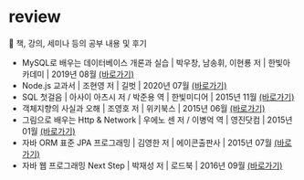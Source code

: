 # review
🧨 책, 강의, 세미나 등의 공부 내용 및 후기

- MySQL로 배우는 데이터베이스 개론과 실습 | 박우창, 남송휘, 이현룡 저 | 한빛아카데미 | 2019년 08월 [(바로가기)](https://github.com/piaochung/review/tree/main/MySQL%EB%A1%9C-%EB%B0%B0%EC%9A%B0%EB%8A%94-%EB%8D%B0%EC%9D%B4%ED%84%B0%EB%B2%A0%EC%9D%B4%EC%8A%A4-%EA%B0%9C%EB%A1%A0%EA%B3%BC-%EC%8B%A4%EC%8A%B5)
- Node.js 교과서 | 조현영 저 | 길벗 | 2020년 07월 [(바로가기)](https://github.com/piaochung/review/tree/main/Node.js-%EA%B5%90%EA%B3%BC%EC%84%9C)
- SQL 첫걸음 | 아사이 아츠시 저 / 박준용 역 | 한빛미디어 | 2015년 11월 [(바로가기)](https://github.com/piaochung/review/tree/main/SQL-%EC%B2%AB%EA%B1%B8%EC%9D%8C)
- 객체지향의 사실과 오해 | 조영호 저 | 위키북스 | 2015년 06월 [(바로가기)](https://github.com/piaochung/review/tree/main/%EA%B0%9D%EC%B2%B4%EC%A7%80%ED%96%A5%EC%9D%98-%EC%82%AC%EC%8B%A4%EA%B3%BC-%EC%98%A4%ED%95%B4)
- 그림으로 배우는 Http & Network | 우에노 센 저 / 이병억 역 | 영진닷컴 | 2015년 01월 [(바로가기)](https://github.com/piaochung/review/tree/main/%EA%B7%B8%EB%A6%BC%EC%9C%BC%EB%A1%9C-%EB%B0%B0%EC%9A%B0%EB%8A%94-HTTP-%26-Network)
- 자바 ORM 표준 JPA 프로그래밍 | 김영한 저 | 에이콘출판사 | 2015년 07월 [(바로가기)](https://github.com/piaochung/review/tree/main/%EC%9E%90%EB%B0%94-ORM-%ED%91%9C%EC%A5%B0-JPA-%ED%94%84%EB%A1%9C%EA%B7%B8%EB%9E%98%EB%B0%8D)
- 자바 웹 프로그래밍 Next Step | 박재성 저 | 로드북 | 2016년 09월 [(바로가기)](https://github.com/piaochung/review/tree/main/%EC%9E%90%EB%B0%94-%EC%9B%B9-%ED%94%84%EB%A1%9C%EA%B7%B8%EB%9E%98%EB%B0%8D-Next-Step)

